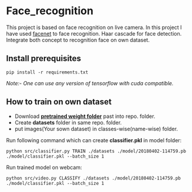# Face_recognition

This project is based on face recognition on live camera. In this project I have used [facenet](https://github.com/davidsandberg/facenet) to face recognition. Haar cascade for face detection. Integrate both concept to recognition face on own dataset. 

## Install prerequisites
```
pip install -r requirements.txt
```
*Note:- One can use any version of tensorflow with cuda compatible.*

## How to train on own dataset

* Download [**pretrained weight folder**](https://drive.google.com/file/d/1EXPBSXwTaqrSC0OhUdXNmKSh9qJUQ55-/view) past into repo. folder.
* Create **datasets** folder in same repo. folder.
* put images(Your sown dataset) in classes-wise(name-wise) folder.

Run following command which can create **classifier.pkl** in model folder:
```
python src/classifier.py TRAIN ./datasets ./model/20180402-114759.pb ./model/classifier.pkl --batch_size 1
```

Run trained model on webcam:
```
python src/video.py CLASSIFY ./datasets ./model/20180402-114759.pb ./model/classifier.pkl --batch_size 1
```


